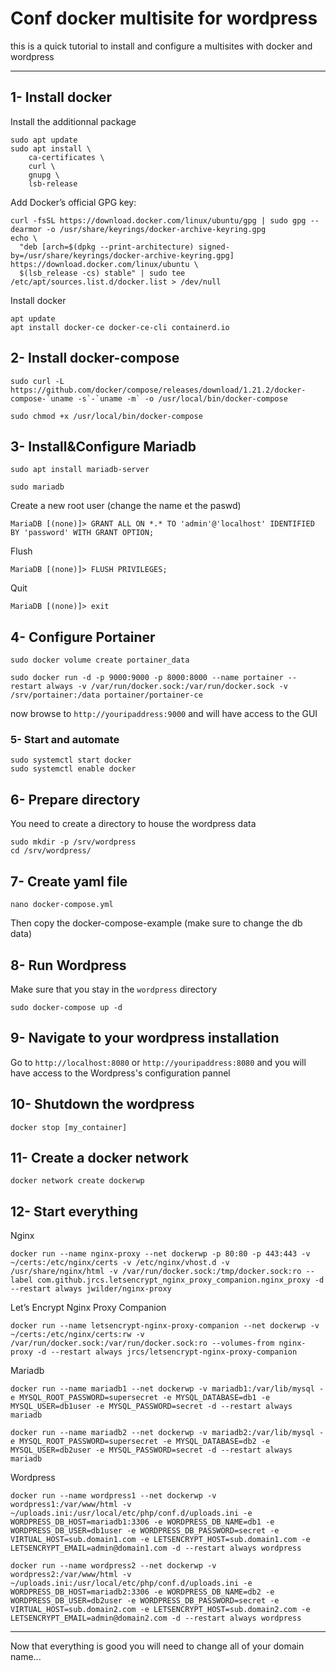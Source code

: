# Conf docker multisite for wordpress
this is a quick tutorial to install and configure a multisites with docker and wordpress
___________________________________________________________________________________________________________________________________________________________________

## 1- Install docker 
Install the additionnal package
```
sudo apt update
sudo apt install \
    ca-certificates \
    curl \
    gnupg \
    lsb-release
```

Add Docker’s official GPG key:
```
curl -fsSL https://download.docker.com/linux/ubuntu/gpg | sudo gpg --dearmor -o /usr/share/keyrings/docker-archive-keyring.gpg
echo \
  "deb [arch=$(dpkg --print-architecture) signed-by=/usr/share/keyrings/docker-archive-keyring.gpg] https://download.docker.com/linux/ubuntu \
  $(lsb_release -cs) stable" | sudo tee /etc/apt/sources.list.d/docker.list > /dev/null

```
Install docker 
```
apt update
apt install docker-ce docker-ce-cli containerd.io
```

## 2- Install docker-compose
```
sudo curl -L https://github.com/docker/compose/releases/download/1.21.2/docker-compose-`uname -s`-`uname -m` -o /usr/local/bin/docker-compose
```
```
sudo chmod +x /usr/local/bin/docker-compose
```

## 3- Install&Configure Mariadb
```
sudo apt install mariadb-server
```
```
sudo mariadb
```
Create a new root user (change the name et the paswd)
```
MariaDB [(none)]> GRANT ALL ON *.* TO 'admin'@'localhost' IDENTIFIED BY 'password' WITH GRANT OPTION;
```
Flush
```
MariaDB [(none)]> FLUSH PRIVILEGES;
```
Quit
```
MariaDB [(none)]> exit
```
## 4- Configure Portainer
```
sudo docker volume create portainer_data
```
```
sudo docker run -d -p 9000:9000 -p 8000:8000 --name portainer --restart always -v /var/run/docker.sock:/var/run/docker.sock -v /srv/portainer:/data portainer/portainer-ce
```
now browse to `http://youripaddress:9000` and will have access to the GUI 

### 5- Start and automate
```
sudo systemctl start docker
sudo systemctl enable docker
```

##  6- Prepare directory
You need to create a directory to house the wordpress data
```
sudo mkdir -p /srv/wordpress
cd /srv/wordpress/
```

## 7- Create yaml file
```
nano docker-compose.yml
```
Then copy the docker-compose-example (make sure to change the db data)

##  8- Run Wordpress
Make sure that you stay in the `wordpress` directory
```
sudo docker-compose up -d
```

##  9- Navigate to your wordpress installation
Go to `http://localhost:8080` or `http://youripaddress:8080` and you will have access to the Wordpress's configuration pannel

## 10- Shutdown the wordpress
```
docker stop [my_container]
```

## 11- Create a docker network
```
docker network create dockerwp
```

## 12- Start everything 
Nginx
```
docker run --name nginx-proxy --net dockerwp -p 80:80 -p 443:443 -v ~/certs:/etc/nginx/certs -v /etc/nginx/vhost.d -v /usr/share/nginx/html -v /var/run/docker.sock:/tmp/docker.sock:ro --label com.github.jrcs.letsencrypt_nginx_proxy_companion.nginx_proxy -d --restart always jwilder/nginx-proxy
```
Let’s Encrypt Nginx Proxy Companion
```
docker run --name letsencrypt-nginx-proxy-companion --net dockerwp -v ~/certs:/etc/nginx/certs:rw -v /var/run/docker.sock:/var/run/docker.sock:ro --volumes-from nginx-proxy -d --restart always jrcs/letsencrypt-nginx-proxy-companion
```
Mariadb
```
docker run --name mariadb1 --net dockerwp -v mariadb1:/var/lib/mysql -e MYSQL_ROOT_PASSWORD=supersecret -e MYSQL_DATABASE=db1 -e MYSQL_USER=db1user -e MYSQL_PASSWORD=secret -d --restart always mariadb
```
```
docker run --name mariadb2 --net dockerwp -v mariadb2:/var/lib/mysql -e MYSQL_ROOT_PASSWORD=supersecret -e MYSQL_DATABASE=db2 -e MYSQL_USER=db2user -e MYSQL_PASSWORD=secret -d --restart always mariadb
```

Wordpress
```
docker run --name wordpress1 --net dockerwp -v wordpress1:/var/www/html -v ~/uploads.ini:/usr/local/etc/php/conf.d/uploads.ini -e WORDPRESS_DB_HOST=mariadb1:3306 -e WORDPRESS_DB_NAME=db1 -e WORDPRESS_DB_USER=db1user -e WORDPRESS_DB_PASSWORD=secret -e VIRTUAL_HOST=sub.domain1.com -e LETSENCRYPT_HOST=sub.domain1.com -e LETSENCRYPT_EMAIL=admin@domain1.com -d --restart always wordpress
```
```
docker run --name wordpress2 --net dockerwp -v wordpress2:/var/www/html -v ~/uploads.ini:/usr/local/etc/php/conf.d/uploads.ini -e WORDPRESS_DB_HOST=mariadb2:3306 -e WORDPRESS_DB_NAME=db2 -e WORDPRESS_DB_USER=db2user -e WORDPRESS_DB_PASSWORD=secret -e VIRTUAL_HOST=sub.domain2.com -e LETSENCRYPT_HOST=sub.domain2.com -e LETSENCRYPT_EMAIL=admin@domain2.com -d --restart always wordpress
```




___________________________________________________________________________________________________________________________________________________________________

Now that everything is good you will need to change all of your domain name...



